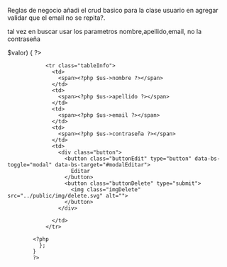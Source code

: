 Reglas de negocio
añadi el crud basico para la clase usuario
en agregar validar que el email no se repita?.



tal vez en buscar usar los parametros nombre,apellido,email, no la contraseña 



<?php
            for ($i = 0; $i < $user; $i++) {
              foreach ($user[$i] as $us => $valor) {
            ?>


                <tr class="tableInfo">
                  <td>
                    <span><?php $us->nombre ?></span>
                  </td>
                  <td>
                    <span><?php $us->apellido ?></span>
                  </td>
                  <td>
                    <span><?php $us->email ?></span>
                  </td>
                  <td>
                    <span><?php $us->contraseña ?></span>
                  </td>
                  <td>
                    <div class="button">
                      <button class="buttonEdit" type="button" data-bs-toggle="modal" data-bs-target="#modalEditar">
                        Editar
                      </button>
                      <button class="buttonDelete" type="submit">
                        <img class="imgDelete" src="../public/img/delete.svg" alt="">
                      </button>
                    </div>

                  </td>
                </tr>

            <?php
              };
            }
            ?>